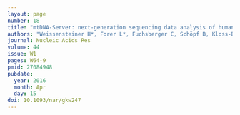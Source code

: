 ```yaml
---
layout: page
number: 18
title: "mtDNA-Server: next-generation sequencing data analysis of human mitochondrial DNA in the cloud"
authors: "Weissensteiner H*, Forer L*, Fuchsberger C, Schöpf B, Kloss-Brandstätter A, Specht G, Kronenberg F, Schönherr S"
journal: Nucleic Acids Res
volume: 44
issue: W1
pages: W64-9
pmid: 27084948
pubdate:
  year: 2016
  month: Apr
  day: 15
doi: 10.1093/nar/gkw247
---
```


